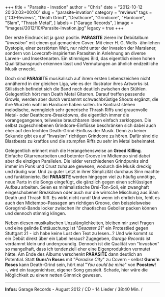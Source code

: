 +++
title = "Parasite - Invation"
author = "Chris"
date = "2012-10-12 20:30:03+00:00"
slug = "parasite-invation"
category = "reviews"
tags = ["CD-Reviews", "Death Grind", "Deathcore", "Grindcore", "Hardcore", "Slam", "Thrash Metal", ]
labels = ["Garage Records", ]
image = "images//2012/10/Parasite-Invation.jpg"
legacy = true
+++

Der erste Eindruck ist ja ganz positiv. **PARASITE** zieren ihr Debütalbum "_Invastion_" mit einem gut gemachten Cover. Mit einer H. G. Wells -ähnlichen Dystopie, einer zerstörten Welt, nur nicht unter der Invasion der Marsianer, sondern von Lovecraft-inspirierten Parasiten in Anlehnung an diverse Larven- und Insektenarten. Ein stimmiges Bild, das eigentlich einen hohen Qualitätsanspruch erkennen lässt und Vermutungen an ähnlich endzeitliche Musik erweckt.

Doch sind **PARASITE** musikalisch auf ihrem ersten Lebenszeichen nicht annähernd in der gleichen Liga, wie es der Illustrator ihres Artworks ist. Stilistisch befindet sich die Band noch deutlich zwischen den Stühlen. Gelegentlich hört man Death Metal Gitarren. Darauf treffen passende Growls, werden aber durch verdammt schwachbrüstige Shouts ergänzt, die ihre Wurzeln wohl im Hardcore haben sollen. Im Kontrast stehen melodische, wenngleich sehr generische Thrash Riffs und grauenvolle Metal- oder Deathcore-Breakdowns, die eigentlich immer die vorangegangenen, teilweise brauchbaren Ideen einfach zerkloppen. Die selbst zugeschriebenen Grindcore-Einflüsse beschränken sich dabei auch eher auf den leichten Death-Grind-Einfluss der Musik. Denn zu keiner Sekunde gibt es auf "Invasion" richtigen Grindcore zu hören. Dafür sind die Blastbeats zu kraftlos und die stumpfen Riffs zu sehr im Metal beheimatet.

Gelegentlich erinnert mich die Herangehensweise an **Greed Killing**. Einfache Gitarrenarbeiten und betonter Groove im Midtempo sind dabei aber die einzigen Parallelen. Die leider verschiedenen Grindpunks sind immer im Punk und Crust zuhause gewesen, wodurch die Musik dreckig und räudig war. Und zu guter Letzt in ihrer Simplizität durchaus Sinn machte und funktionierte. Bei **PARASITE** werden hingegen viel zu häufig unnötige, neue Parts in die Songs eingefügt, die gänzlich gegen einen schlüssigen Aufbau arbeiten. Seien es minimalistische Drei-Ton-Soli, ein zwanghaft eingeschobener Breakdown oder auch nur die wirrsche Mischung aus Slam Death und Thrash Riff. Es wirkt nicht rund! Und wenn ich ehrlich bin, fehlt es auch den Midtempo-Passagen am richtigen Groove, den beispielsweise Goregrind-Bands locker zwischen ihr chaotisches Geboller packen können und dennoch stimmig klingen.

Neben diesen musikalischen Unzulänglichkeiten, bleiben mir zwei Fragen und eine gelinde Enttäuschung: Ist "_Desaster 21_" ein Protestlied gegen Stuttgart 21 - ich habe keine Lust den Text zu lesen...? Und wie kommt so ein Debüt direkt über ein Label heraus? Zugegeben, _Garage Records_ ist verdammt klein und undergroundig. Dennoch ist die Qualität von "_Invastion_" so mangelhaft, dass ich tendenziell eher eine Eigenproduktion vermutet hätte. Am Ende des Albums verschenkt **PARASITE** dann deutlich an Potential. Statt **Guns'n Roses** mit "_Paradise City_" zu Covern - selbst **Guns'n Roses** kann Death-Grind sein, hört mal "_You could be mine_" von **Poostew**! -, wird ein taugenichtser, eigener Song gespielt. Schade, hier wäre die Möglichkeit zu einem netten Gimmick gewesen.



---
**Infos:**
Garage Records - August 2012 / 
CD - 14 Lieder / 38:40 Min. / 
